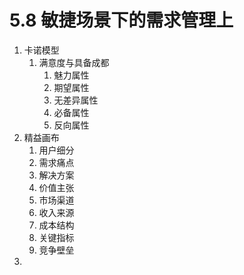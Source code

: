 # 5.8 敏捷场景下的需求管理上

1. 卡诺模型
   1. 满意度与具备成都
      1. 魅力属性
      2. 期望属性
      3. 无差异属性
      4. 必备属性
      5. 反向属性
2. 精益画布
   1. 用户细分
   2. 需求痛点
   3. 解决方案
   4. 价值主张
   5. 市场渠道
   6. 收入来源
   7. 成本结构
   8. 关键指标
   9. 竞争壁垒
3. 

